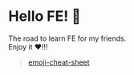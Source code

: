 # Hello FE! :star2:

The road to learn FE for my friends.  
Enjoy it :heart:!!!

> [emoji-cheat-sheet](https://www.webfx.com/tools/emoji-cheat-sheet/)